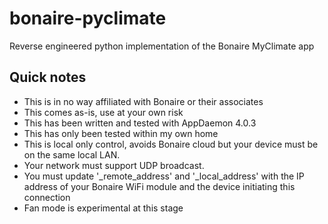 # bonaire-pyclimate
Reverse engineered python implementation of the Bonaire MyClimate app

## Quick notes
- This is in no way affiliated with Bonaire or their associates
- This comes as-is, use at your own risk
- This has been written and tested with AppDaemon 4.0.3
- This has only been tested within my own home
- This is local only control, avoids Bonaire cloud but your device must be on the same local LAN.
- Your network must support UDP broadcast.
- You must update '_remote_address' and '_local_address' with the IP address of your Bonaire WiFi module and the device initiating this connection
- Fan mode is experimental at this stage
